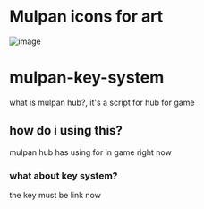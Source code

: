 # Mulpan icons for art
![image](https://i.pinimg.com/736x/11/ed/3d/11ed3d9046afb32845fa9434a08bc919.jpg)


# mulpan-key-system
what is mulpan hub?, it's a script for hub for game

## how do i using this?
mulpan hub has using for in game right now

### what about key system?
the key must be link now

